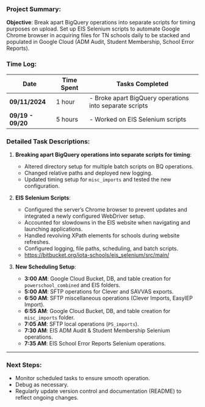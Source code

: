 ### Project Summary:

**Objective**: Break apart BigQuery operations into separate scripts for timing purposes on upload. Set up EIS Selenium scripts to automate Google Chrome browser in acquiring files for TN schools daily to be stacked and populated in Google Cloud (ADM Audit, Student Membership, School Error Reports).

### Time Log:

| **Date**       | **Time Spent** | **Tasks Completed**                                     |
|----------------|----------------|--------------------------------------------------------|
| **09/11/2024** | 1 hour         | - Broke apart BigQuery operations into separate scripts |
| **09/19 - 09/20** | 5 hours    | - Worked on EIS Selenium scripts                        |


### Detailed Task Descriptions:

1. **Breaking apart BigQuery operations into separate scripts for timing**:

   - Altered directory setup for multiple batch scripts on BQ operations.
   - Changed relative paths and deployed new logging.
   - Updated timing setup for `misc_imports` and tested the new configuration.

2. **EIS Selenium Scripts**:

   - Configured the server’s Chrome browser to prevent updates and integrated a newly configured WebDriver setup.
   - Accounted for slowdowns in the EIS website when navigating and launching applications.
   - Handled revolving XPath elements for schools during website refreshes.
   - Configured logging, file paths, scheduling, and batch scripts.
   - https://bitbucket.org/iota-schools/eis_selenium/src/main/ 

3. **New Scheduling Setup**:

   - **3:00 AM**: Google Cloud Bucket, DB, and table creation for `powerschool_combined` and EIS folders.
   - **5:00 AM**: SFTP operations for Clever and SAVVAS exports.
   - **6:50 AM**: SFTP miscellaneous operations (Clever Imports, EasyIEP Import).
   - **6:55 AM**: Google Cloud Bucket, DB, and table creation for `misc_imports` folder.
   - **7:05 AM**: SFTP local operations (`PS_imports`).
   - **7:30 AM**: EIS ADM Audit & Student Membership Selenium operations.
   - **7:35 AM**: EIS School Error Reports Selenium operations.

---

### Next Steps:
- Monitor scheduled tasks to ensure smooth operation.
- Debug as necessary.
- Regularly update version control and documentation (README) to reflect ongoing changes.

